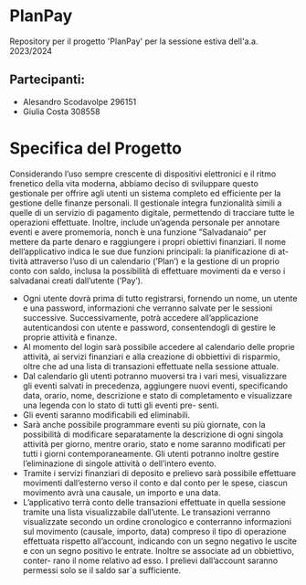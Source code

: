 # PlanPay
Repository per il progetto 'PlanPay' per la sessione estiva dell'a.a. 2023/2024
## Partecipanti:

- Alesandro Scodavolpe 296151
- Giulia Costa         308558
  
# Specifica del Progetto
Considerando l’uso sempre crescente di dispositivi elettronici e il ritmo frenetico della vita moderna, 
abbiamo deciso di sviluppare questo gestionale per offrire agli utenti un sistema completo ed efficiente per la gestione delle finanze personali. 
Il gestionale integra funzionalità simili a quelle di un servizio di pagamento digitale, permettendo di tracciare tutte le operazioni effettuate.
Inoltre, include un’agenda personale per annotare eventi e avere promemoria, nonch ́e una funzione ”Salvadanaio” per mettere da parte denaro e raggiungere i propri obiettivi finanziari.
Il nome dell’applicativo indica le sue due funzioni principali: la pianificazione di at- tività attraverso l’uso di un calendario (’Plan’) e la gestione di un proprio conto con saldo, inclusa la possibilità di effettuare movimenti da e verso i salvadanai creati dall’utente (’Pay’). 
- Ogni utente dovrà prima di tutto registrarsi, fornendo un nome, un utente e una password, informazioni che verranno salvate per le sessioni successive. Successivamente, potrà accedere all’applicazione autenticandosi con utente e password, consentendogli di gestire le proprie attività e finanze. 
- Al momento del login sarà possibile accedere al calendario delle proprie attività, ai servizi finanziari e alla creazione di obbiettivi di risparmio, oltre che ad una lista di transazioni effettuate nella sessione attuale. 
- Dal calendario gli utenti potranno muoversi tra i vari mesi, visualizzare gli eventi salvati in precedenza, aggiungere nuovi eventi, specificando data, orario, nome, descrizione e stato di completamento e visualizzare una legenda con lo stato di tutti gli eventi pre- senti.
- Gli eventi saranno modificabili ed eliminabili.
- Sarà anche possibile programmare eventi su più giornate, con la possibilità di modificare separatamente la descrizione di ogni singola attività per giorno, mentre orario, stato e nome saranno modificati per tutti i giorni contemporaneamente. Gli utenti potranno inoltre gestire l’eliminazione di singole attività o dell’intero evento.
-  Tramite i servizi finanziari di deposito e prelievo sarà possibile effettuare movimenti dall’esterno verso il conto e dal conto per le spese, ciascun movimento avrà una causale, un importo e una data.
- L’applicativo terrà conto delle transazioni effettuate in quella sessione tramite una lista visualizzabile dall’utente. Le transazioni verranno visualizzate secondo un ordine cronologico e conterranno informazioni sul movimento (causale, importo, data) compreso il tipo di operazione effettuata rispetto all’account, indicando con un segno negativo le uscite e con un segno positivo le entrate. Inoltre se associate ad un obbiettivo, conter- rano il nome relativo ad esso. I prelievi dall’account saranno permessi solo se il saldo sar`a sufficiente.
